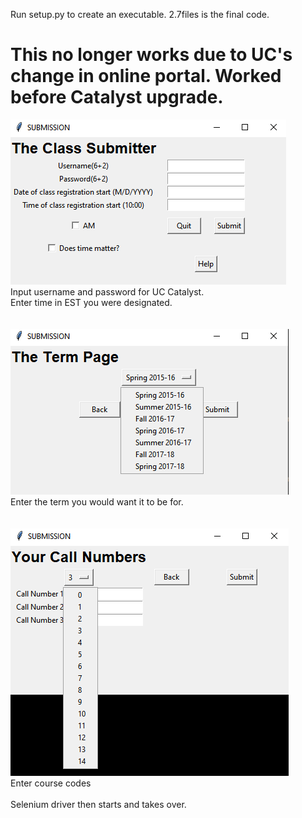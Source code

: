 Run setup.py to create an executable.
2.7files is the final code.


# This no longer works due to UC's change in online portal. Worked before Catalyst upgrade.
![Application Preview1](https://github.com/shane424/Class-Submitter/blob/master/GUI.PNG)\
Input username and password for UC Catalyst.
\
Enter time in EST you were designated.  
\
\
![Application Preview2](https://github.com/shane424/Class-Submitter/blob/master/GUITerms.PNG)\
Enter the term you would want it to be for.  
\
\
![Application Preview3](https://github.com/shane424/Class-Submitter/blob/master/GUITermNumbers.PNG)\
Enter course codes  
\
Selenium driver then starts and takes over.  
